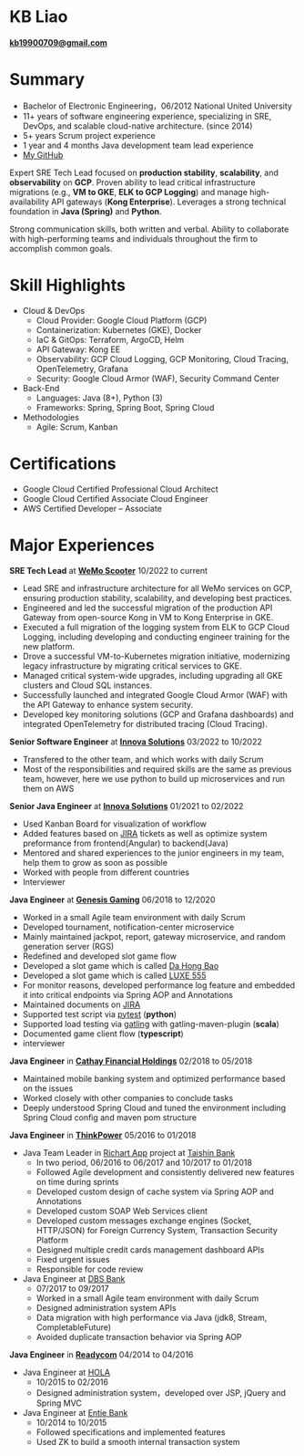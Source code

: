 # **KB** Liao
#### **kb19900709@gmail.com**

# Summary
- Bachelor of Electronic Engineering，06/2012
National United University
- 11+ years of software engineering experience, specializing in SRE, DevOps, and scalable cloud-native architecture. (since 2014)
- 5+ years Scrum project experience
- 1 year and 4 months Java development team lead experience
- [My GitHub](https://github.com/kb19900709)

Expert SRE Tech Lead focused on **production stability**, **scalability**, and **observability** on **GCP**. Proven ability to lead critical infrastructure migrations (e.g., **VM to GKE**, **ELK to GCP Logging**) and manage high-availability API gateways (**Kong Enterprise**). Leverages a strong technical foundation in **Java (Spring)** and **Python**.

Strong communication skills, both written and verbal. Ability to collaborate with high-performing teams and individuals throughout the firm to accomplish common goals.

# Skill Highlights
- Cloud & DevOps
    - Cloud Provider: Google Cloud Platform (GCP)
    - Containerization: Kubernetes (GKE), Docker
    - IaC & GitOps: Terraform, ArgoCD, Helm
    - API Gateway: Kong EE
    - Observability: GCP Cloud Logging, GCP Monitoring, Cloud Tracing, OpenTelemetry, Grafana
    - Security: Google Cloud Armor (WAF), Security Command Center
- Back-End
    - Languages: Java (8+), Python (3)
    - Frameworks: Spring, Spring Boot, Spring Cloud
- Methodologies
    - Agile: Scrum, Kanban
 
# Certifications
- Google Cloud Certified Professional Cloud Architect
- Google Cloud Certified Associate Cloud Engineer
- AWS Certified Developer – Associate

# Major Experiences
**SRE Tech Lead** at **[WeMo Scooter](https://www.wemoscooter.com)** 10/2022 to current 
- Lead SRE and infrastructure architecture for all WeMo services on GCP, ensuring production stability, scalability, and developing best practices.
- Engineered and led the successful migration of the production API Gateway from open-source Kong in VM to Kong Enterprise in GKE.
- Executed a full migration of the logging system from ELK to GCP Cloud Logging, including developing and conducting engineer training for the new platform.
- Drove a successful VM-to-Kubernetes migration initiative, modernizing legacy infrastructure by migrating critical services to GKE.
- Managed critical system-wide upgrades, including upgrading all GKE clusters and Cloud SQL instances.
- Successfully launched and integrated Google Cloud Armor (WAF) with the API Gateway to enhance system security.
- Developed key monitoring solutions (GCP and Grafana dashboards) and integrated OpenTelemetry for distributed tracing (Cloud Tracing).

**Senior Software Engineer** at **[Innova Solutions](https://www.innovasolutions.com)** 03/2022 to 10/2022
- Transfered to the other team, and which works with daily Scrum
- Most of the responsibilities and required skills are the same as previous team, however, here we use python to build up microservices and run them on AWS

**Senior Java Engineer** at **[Innova Solutions](https://www.innovasolutions.com)** 01/2021 to 02/2022
- Used Kanban Board for visualization of workflow
- Added features based on [JIRA](https://www.atlassian.com/software/jira) tickets as well as optimize system preformance from frontend(Angular) to backend(Java)
- Mentored and shared experiences to the junior engineers in my team, help them to grow as soon as possible
- Worked with people from different countries
- Interviewer

**Java Engineer** at **[Genesis Gaming](http://www.genesis-games.com)** 06/2018 to 12/2020
- Worked in a small Agile team environment with daily Scrum
- Developed tournament, notification-center microservice
- Mainly maintained jackpot, report, gateway microservice, and random generation server (RGS)
- Redefined and developed slot game flow
- Developed a slot game which is called [Da Hong Bao](https://www.genesis-games.com/games/da-hong-bao-gold/)
- Developed a slot game which is called [LUXE 555](https://www.genesis-games.com/games/luxe-555/)
- For monitor reasons, developed performance log feature and embedded it into critical endpoints via Spring AOP and Annotations
- Maintained documents on [JIRA](https://www.atlassian.com/software/jira)
- Supported test script via [pytest](http://docs.pytest.org/en/latest/) (**python**)
- Supported load testing via [gatling](https://gatling.io/docs/2.2/) with gatling-maven-plugin (**scala**)
- Documented game client flow (**typescript**)
- interviewer

**Java Engineer** in **[Cathay Financial Holdings](https://www.cathayholdings.com/en/holdings/intro/intro/about)** 02/2018 to 05/2018
- Maintained mobile banking system and optimized performance based on the issues
- Worked closely with other companies to conclude tasks
- Deeply understood Spring Cloud and tuned the environment including Spring Cloud config and maven pom structure

**Java Engineer** in **[ThinkPower](https://www.thinkpower.info/)** 05/2016 to 01/2018
- Java Team Leader in [Richart App](https://richart.tw/) project at [Taishin Bank](https://mkp.taishinbank.com.tw/s/2020/181201/index.html)
    - In two period, 06/2016 to 06/2017 and 10/2017 to 01/2018
    - Followed Agile development and consistently delivered new features on time during sprints
    - Developed custom design of cache system via Spring AOP and Annotations
    - Developed custom SOAP Web Services client
    - Developed custom messages exchange engines (Socket, HTTP/JSON) for Foreign Currency System, Transaction Security Platform
    - Designed multiple credit cards management dashboard APIs
    - Fixed urgent issues
    - Responsible for code review
- Java Engineer at [DBS Bank](https://www.dbs.com.tw/index/default.page)
    - 07/2017 to 09/2017
    - Worked in a small Agile team environment with daily Scrum
    - Designed administration system APIs
    - Data migration with high performance via Java (jdk8, Stream, CompletableFuture)
    - Avoided duplicate transaction behavior via Spring AOP

**Java Engineer** in **[Readycom](http://www.readycom.com.tw)** 04/2014 to 04/2016
- Java Engineer at [HOLA](https://www.trplus.com.tw/Hola)
    - 10/2015 to 02/2016
    - Designed administration system，developed over JSP, jQuery and Spring MVC
- Java Engineer at [Entie Bank](http://www.entiebank.com.tw/ENGLISH/index.asp)
    - 10/2014 to 10/2015
    - Followed specifications and implemented features
    - Used ZK to build a smooth internal transaction system
